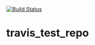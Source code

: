 [![Build Status](https://travis-ci.com/hpliner/travis_test_repo.svg?token=sDgL2wnrEzbq5j3zzp1U&branch=master)](https://travis-ci.com/hpliner/travis_test_repo)
# travis_test_repo

